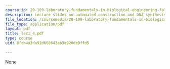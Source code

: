 ```yaml
---
course_id: 20-109-laboratory-fundamentals-in-biological-engineering-fall-2007
description: Lecture slides on automated construction and DNA synthesis.
file_location: /coursemedia/20-109-laboratory-fundamentals-in-biological-engineering-fall-2007/8fcb4a3da92d660643e63e920de9ffd5_lec1_4.pdf
file_type: application/pdf
layout: pdf
title: lec1_4.pdf
type: course
uid: 8fcb4a3da92d660643e63e920de9ffd5

---
```

None